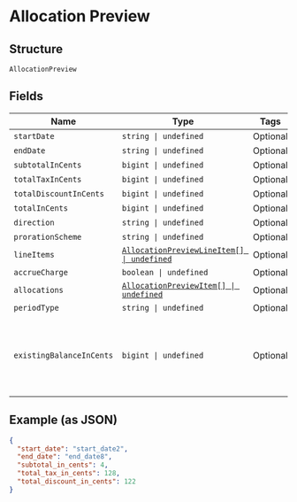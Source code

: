 
# Allocation Preview

## Structure

`AllocationPreview`

## Fields

| Name | Type | Tags | Description |
|  --- | --- | --- | --- |
| `startDate` | `string \| undefined` | Optional | - |
| `endDate` | `string \| undefined` | Optional | - |
| `subtotalInCents` | `bigint \| undefined` | Optional | - |
| `totalTaxInCents` | `bigint \| undefined` | Optional | - |
| `totalDiscountInCents` | `bigint \| undefined` | Optional | - |
| `totalInCents` | `bigint \| undefined` | Optional | - |
| `direction` | `string \| undefined` | Optional | - |
| `prorationScheme` | `string \| undefined` | Optional | - |
| `lineItems` | [`AllocationPreviewLineItem[] \| undefined`](../../doc/models/allocation-preview-line-item.md) | Optional | - |
| `accrueCharge` | `boolean \| undefined` | Optional | - |
| `allocations` | [`AllocationPreviewItem[] \| undefined`](../../doc/models/allocation-preview-item.md) | Optional | - |
| `periodType` | `string \| undefined` | Optional | - |
| `existingBalanceInCents` | `bigint \| undefined` | Optional | An integer representing the amount of the subscription's current balance |

## Example (as JSON)

```json
{
  "start_date": "start_date2",
  "end_date": "end_date8",
  "subtotal_in_cents": 4,
  "total_tax_in_cents": 128,
  "total_discount_in_cents": 122
}
```

